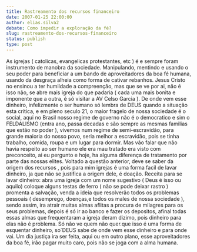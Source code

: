 ```yaml
---
title: Rastreamento dos recursos financeiro
date: 2007-01-25 22:00:00
author: elias.silva2
debate: Como impedir a exploração da fé?
slug: rastreamento-dos-recursos-financeiro
status: publish 
type: post
---
```


As igrejas ( catolicas, evangelicas protestantes, etc ) é e sempre foram instrumento de manobra da sociedade. Manipulando, mentindo e usando o seu poder para beneficiar a um bando de aproveitadores da boa fé humana, usando da desgraça alheia como forma de cativar rebanhos. Jesus Cristo no ensinou a ter humildade a compreenção, mas que se ve por ai, não é isso não, se abre mais igreja do que padaria ( cada uma mais bonita e imponente que a outra, é só visitar a AV Celso Garcia ). De onde vem esse dinheiro, infelizmente o ser humano só lembra de DEUS quando a situação esta critica, e em pleno seculo 21, o maior fragelo de nossa sociedade é o social, aqui no Brasil nosso regime de governo não é o democratico e sim o FELDALISMO (entra ano, passa decadas e são sempre as mesmas familias que estão no poder ), vivemos num regime de semi-escravidão, para grande maioria do nosso povo, seria melhor a escravidão, pois se tinha trabalho, comida, roupa e um lugar para dormir. Mas vão falar que não havia respeito ao ser humano ele era mau tratado era visto com preconceito, ai eu pergunto e hoje, ha alguma diferença de tratamento por parte das nossas elites. Voltado a questão anterior, deve se saber da origem dos recursos , pois para mim igrejas é uma forma facil de lavar dinheiro, ja que não se justifica a origem dele, é doação. Receita para se lavar dinheiro: abra uma igreja com um nome sugestivo ( Deus é isso ou aquilo) coloque alguns testas de ferro ( não se pode deixar rastro ) promenta a salvação, venda a ideia que resolverão todos os problemas pessoais ( desemprego, doenças,e todos os males de nossa sociedade ), sendo assim, ira atrair muitas almas aflitas a procura de milagres para os seus problemas, depois é só ir ao banco e fazer os depositos, afinal todas essas almas que frequentaram a igreja deram dizimo, pois dinheiro para elas não é problema. Só não ve quem não quer.que isso é uma forma de esquentar dinheiro, so´DEUS sabe de onde vem esse dinheiro e para onde vai. Um dia justiça ira ser feita, aqui ou em outro plano, esse aproveitadores da boa fé, irão pagar muito caro, pois não se joga com a alma humana.
